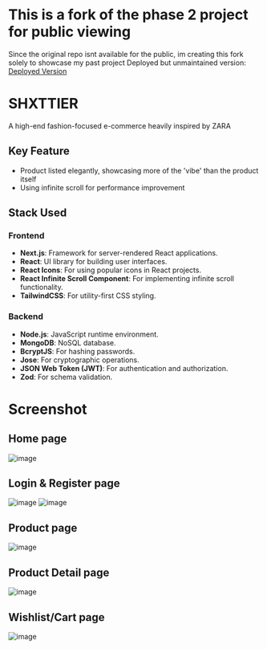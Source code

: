 # This is a fork of the phase 2 project for public viewing
Since the original repo isnt available for the public, im creating this fork solely to showcase my past project
Deployed but unmaintained version: [Deployed Version](https://shxttier.vercel.app/)

# SHXTTIER
A high-end fashion-focused e-commerce heavily inspired by ZARA

## Key Feature
- Product listed elegantly, showcasing more of the 'vibe' than the product itself
- Using infinite scroll for performance improvement

## Stack Used
### Frontend
- **Next.js**: Framework for server-rendered React applications.
- **React**: UI library for building user interfaces.
- **React Icons**: For using popular icons in React projects.
- **React Infinite Scroll Component**: For implementing infinite scroll functionality.
- **TailwindCSS**: For utility-first CSS styling.
  
### Backend
- **Node.js**: JavaScript runtime environment.
- **MongoDB**: NoSQL database.
- **BcryptJS**: For hashing passwords.
- **Jose**: For cryptographic operations.
- **JSON Web Token (JWT)**: For authentication and authorization.
- **Zod**: For schema validation.

# Screenshot
## Home page
![image](https://github.com/kufaii/SHXTTIER/assets/157726348/0ead382b-029f-4dc8-99a7-066eec4680d2)

## Login & Register page
![image](https://github.com/kufaii/SHXTTIER/assets/157726348/fe2a0b91-f100-46c9-ac5a-e39b83ce4381)
![image](https://github.com/kufaii/SHXTTIER/assets/157726348/1806d353-2c43-4a83-9347-8ade2c7d511c)

## Product page
![image](https://github.com/kufaii/SHXTTIER/assets/157726348/baee86e0-0576-41a5-ae44-39c01aeed51c)

## Product Detail page
![image](https://github.com/kufaii/SHXTTIER/assets/157726348/35b8beea-3e44-4e4c-83ed-daa2700d5c80)

## Wishlist/Cart page
![image](https://github.com/kufaii/SHXTTIER/assets/157726348/c7a373eb-2d1e-4b94-b6e0-464c3d85d082)


